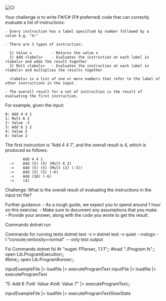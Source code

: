 
![CI](https://github.com/xepaul/FsharpInstructionExecutionChallenge/actions/workflows/dotnet.yml/badge.svg)

Your challenge is to write F#/C# (F# preferred) code that can correctly evaluate a list of instructions:

    - Every instruction has a label specified by number followed by a colon e.g. "4:"

    - There are 3 types of instruction:

      1) Value x         - Returns the value x
      2) Add <labels>    - Evaluates the instruction at each label in <labels> and adds the result together
      3) Mult <labels>   - Evaluates the instruction at each label in <labels> and multiplies the results together

      <labels> is a list of one or more numbers that refer to the label of other instructions in the input.

    - The overall result for a set of instruction is the result of evaluating the first instruction.

For example, given the input:

    0: Add 4 4 1
    1: Mult 6 2
    2: Value -3
    3: Add 6 1 2
    4: Value 5
    6: Value 2

The first instruction is "Add 4 4 1", and the overall result is 4, which is produced as follows:

            Add 4 4 1
      ->    Add (5) (5) (Mult 6 2)
      ->    Add (5) (5) (Mult (2) (-3))
      ->    Add (5) (5) (-6)
      ->    Add (10) (-6)
      ->    (4)

Challenge:
    What is the overall result of evaluating the instructions in the input.txt file?

Further guidance:
    - As a rough guide, we expect you to spend around 1 hour on this exercise.
    - Make sure to document any assumptions that you make.
    - Provide your answer, along with the code you wrote to get the result.

    


Commands
dotnet run 


Commands for running tests
dotnet test -v n
dotnet test -v quiet --nologo -l:"console;verbosity=normal"   -- only test output

Fsi Commands
dotnet fsi
#r "nuget: FParsec, 1.1.1";; 
#load "./Program.fs";; 
open Lib.ProgramExecution;;       
#time;;
open Lib.ProgramRunner;;

inputExampleFile |> loadfile |> executeProgramText
inputFile |> loadfile |> executeProgramText

"5: Add 6 7\n6: Value 4\n6: Value 7"  |> executeProgramText;;

inputExampleFile |> loadfile |> executeProgramTextSlowState